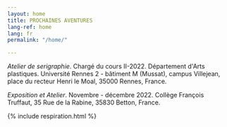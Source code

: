 ```yaml
---
layout: home
title: PROCHAINES AVENTURES
lang-ref: home
lang: fr
permalink: "/home/"

---
```

_Atelier de serigraphie_. Chargé du cours II-2022. Département d'Arts plastiques. Université Rennes 2 - bâtiment M (Mussat), campus Villejean, place du recteur Henri le Moal, 35000 Rennes, France.

_Exposition et Atelier_. Novembre - décembre 2022. Collège François Truffaut, 35 Rue de la Rabine, 35830 Betton, France.

{% include respiration.html %}